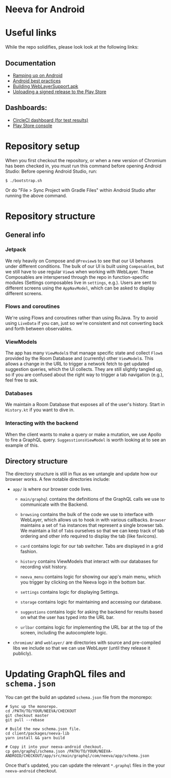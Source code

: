 Neeva for Android
=================

# Useful links

While the repo solidifies, please look look at the following links:

## Documentation
* [Ramping up on Android](https://paper.dropbox.com/doc/How-to-Setting-up-an-Android-dev-environment--BYJBnfCPxBpUgE75mLGunuctAg-f3fGXdiAUv3QJSIYiMu83)
* [Android best practices](https://paper.dropbox.com/doc/Pointers-and-best-practices--BZHtc5YBE~oSM6wSnXKkcXf_Ag-E7AvLtTjLLV3qvMljkuDc)
* [Building WebLayerSupport.apk](https://paper.dropbox.com/doc/Building-WebLayer-for-Android--BY7mVRhdJHnxtRItajJMVaYRAg-SLtR2sjydyPDmUbIo1hO8)
* [Uploading a signed release to the Play Store](https://paper.dropbox.com/doc/Uploading-a-signed-release-to-the-Play-Store--BZGrvGNK9AeFPeY50wcwYd9yAg-BUfGIWJtD2f646cik6q3n)

## Dashboards:
* [CircleCI dashboard (for test results)](https://app.circleci.com/pipelines/github/neevaco/neeva-android?filter=all)
* [Play Store console](https://play.google.com/console/u/0/developers/6544928132232754928/app-list)

# Repository setup

When you first checkout the repository, or when a new version of Chromium has been checked in, you must run this command before opening Android Studio:
Before opening Android Studio, run:
```
$ ./bootstrap.sh
```
Or do "File > Sync Project with Gradle Files" within Android Studio after running the above command.

# Repository structure

## General info

### Jetpack
We rely heavily on Compose and `@Preview`s to see that our UI behaves under different conditions.
The bulk of our UI is built using `Composable`s, but we still have to use regular `View`s when working with WebLayer.
These Composables are interspersed through the repo in function-specific modules (Settings composables live in `settings`, e.g.).
Users are sent to different screens using the `AppNavModel`, which can be asked to display different screens.

### Flows and coroutines
We're using Flows and coroutines rather than using RxJava.  Try to avoid using `LiveData` if you can, just so we're consistent and not converting back and forth between observables.

### ViewModels
The app has many `ViewModel`s that manage specific state and collect `Flow`s provided by the Room Database and (currently) other `ViewModel`s.
This allows a change in the URL to trigger a network fetch to get updated suggestion queries, which the UI collects.
They are still slightly tangled up, so if you are confused about the right way to trigger a tab navigation (e.g.), feel free to ask.

### Databases
We maintain a Room Database that exposes all of the user's history.  Start in `History.kt` if you want to dive in.

### Interacting with the backend
When the client wants to make a query or make a mutation, we use Apollo to fire a GraphQL query.
`SuggesstionsViewModel` is worth looking at to see an example of this.

## Directory structure
The directory structure is still in flux as we untangle and update how our browser works.  A few notable directories include:

* `app/` is where our browser code lives.

    * `main/graphql` contains the definitions of the GraphQL calls we use to communicate with the Backend.

    * `browsing` contains the bulk of the code we use to interface with WebLayer, which allows us to hook in with various callbacks.  `Browser` maintains a set of `Tab` instances that represent a single browser tab.  We maintain a list of `Tab`s ourselves so that we can keep track of tab ordering and other info required to display the tab (like favicons).

    * `card` contains logic for our tab switcher.  Tabs are displayed in a grid fashion.

    * `history` contains ViewModels that interact with our databases for recording visit history.

    * `neeva_menu` contains logic for showing our app's main menu, which you trigger by clicking on the Neeva logo in the bottom bar.

    * `settings` contains logic for displaying Settings.

    * `storage` contains logic for maintaining and accessing our database.

    * `suggestions` contains logic for asking the backend for results based on what the user has typed into the URL bar.

    * `urlbar` contains logic for implementing the URL bar at the top of the screen, including the autocomplete logic.

* `chromium/` and `weblayer/` are directories with source and pre-compiled libs we include so that we can use WebLayer (until they release it publicly).

# Updating GraphQL files and `schema.json`

You can get the build an updated `schema.json` file from the monorepo:
```
# Sync up the monorepo.
cd /PATH/TO/YOUR/NEEVA/CHECKOUT
git checkout master
git pull --rebase

# Build the new schema.json file.
cd client/packages/neeva-lib
yarn install && yarn build

# Copy it into your neeva-android checkout.
cp gen/graphql/schema.json /PATH/TO/YOUR/NEEVA-ANDROID/CHECKOUT/app/src/main/graphql/com/neeva/app/schema.json
```

Once that's updated, you can update the relevant `*.graphql` files in the your `neeva-android` checkout.
